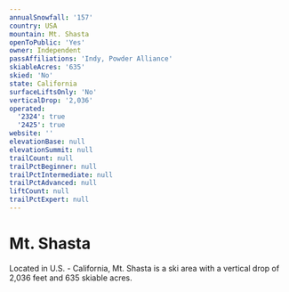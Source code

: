 ```yaml
---
annualSnowfall: '157'
country: USA
mountain: Mt. Shasta
openToPublic: 'Yes'
owner: Independent
passAffiliations: 'Indy, Powder Alliance'
skiableAcres: '635'
skied: 'No'
state: California
surfaceLiftsOnly: 'No'
verticalDrop: '2,036'
operated:
  '2324': true
  '2425': true
website: ''
elevationBase: null
elevationSummit: null
trailCount: null
trailPctBeginner: null
trailPctIntermediate: null
trailPctAdvanced: null
liftCount: null
trailPctExpert: null
---
```



# Mt. Shasta

Located in U.S. - California, Mt. Shasta is a ski area with a vertical drop of 2,036 feet and 635 skiable acres.
